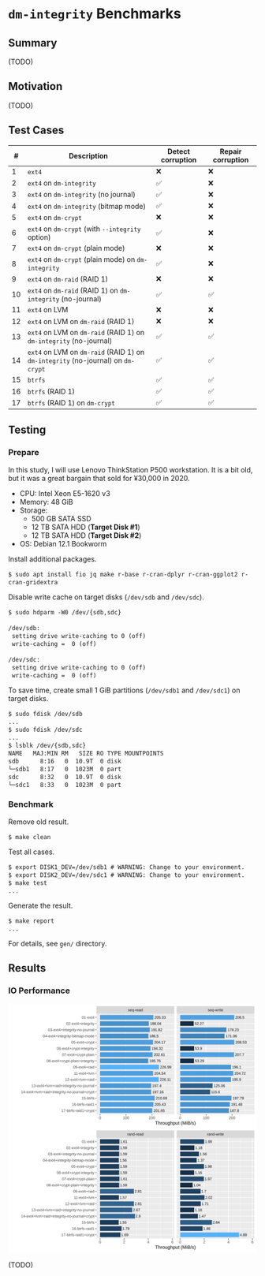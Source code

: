 # `dm-integrity` Benchmarks

## Summary

(TODO)

## Motivation

(TODO)

## Test Cases

| #   | Description                                                                      | Detect corruption | Repair corruption |
| --- | -------------------------------------------------------------------------------- | ----------------- | ----------------- |
| 1   | `ext4`                                                                           | ❌                | ❌                |
| 2   | `ext4` on `dm-integrity`                                                         | ✅                | ❌                |
| 3   | `ext4` on `dm-integrity` (no journal)                                            | ✅                | ❌                |
| 4   | `ext4` on `dm-integrity` (bitmap mode)                                           | ✅                | ❌                |
| 5   | `ext4` on `dm-crypt`                                                             | ❌                | ❌                |
| 6   | `ext4` on `dm-crypt` (with `--integrity` option)                                 | ✅                | ❌                |
| 7   | `ext4` on `dm-crypt` (plain mode)                                                | ❌                | ❌                |
| 8   | `ext4` on `dm-crypt` (plain mode) on `dm-integrity`                              | ✅                | ❌                |
| 9   | `ext4` on `dm-raid` (RAID 1)                                                     | ❌                | ❌                |
| 10  | `ext4` on `dm-raid` (RAID 1) on `dm-integrity` (no-journal)                      | ✅                | ✅                |
| 11  | `ext4` on LVM                                                                    | ❌                | ❌                |
| 12  | `ext4` on LVM on `dm-raid` (RAID 1)                                              | ❌                | ❌                |
| 13  | `ext4` on LVM on `dm-raid` (RAID 1) on `dm-integrity` (no-journal)               | ✅                | ✅                |
| 14  | `ext4` on LVM on `dm-raid` (RAID 1) on `dm-integrity` (no-journal) on `dm-crypt` | ✅                | ✅                |
| 15  | `btrfs`                                                                          | ✅                | ✅                |
| 16  | `btrfs` (RAID 1)                                                                 | ✅                | ✅                |
| 17  | `btrfs` (RAID 1) on `dm-crypt`                                                   | ✅                | ✅                |

## Testing

### Prepare

In this study, I will use Lenovo ThinkStation P500 workstation. It is a bit old, but it was a great bargain that sold for ¥30,000 in 2020.

- CPU: Intel Xeon E5-1620 v3
- Memory: 48 GiB
- Storage:
  - 500 GB SATA SSD
  - 12 TB SATA HDD (**Target Disk #1**)
  - 12 TB SATA HDD (**Target Disk #2**)
- OS: Debian 12.1 Bookworm

Install additional packages.

```
$ sudo apt install fio jq make r-base r-cran-dplyr r-cran-ggplot2 r-cran-gridextra
```

Disable write cache on target disks (`/dev/sdb` and `/dev/sdc`).

```
$ sudo hdparm -W0 /dev/{sdb,sdc}

/dev/sdb:
 setting drive write-caching to 0 (off)
 write-caching =  0 (off)

/dev/sdc:
 setting drive write-caching to 0 (off)
 write-caching =  0 (off)
```

To save time, create small 1 GiB partitions (`/dev/sdb1` and `/dev/sdc1`) on target disks.

```
$ sudo fdisk /dev/sdb
...
$ sudo fdisk /dev/sdc
...
$ lsblk /dev/{sdb,sdc}
NAME   MAJ:MIN RM   SIZE RO TYPE MOUNTPOINTS
sdb      8:16   0  10.9T  0 disk
└─sdb1   8:17   0  1023M  0 part
sdc      8:32   0  10.9T  0 disk
└─sdc1   8:33   0  1023M  0 part
```

### Benchmark

Remove old result.

```
$ make clean
```

Test all cases.

```
$ export DISK1_DEV=/dev/sdb1 # WARNING: Change to your environment.
$ export DISK2_DEV=/dev/sdc1 # WARNING: Change to your environment.
$ make test
...
```

Generate the result.

```
$ make report
...
```

For details, see `gen/` directory.

## Results

### IO Performance

![FIO](gen/fio.svg)

(TODO)
